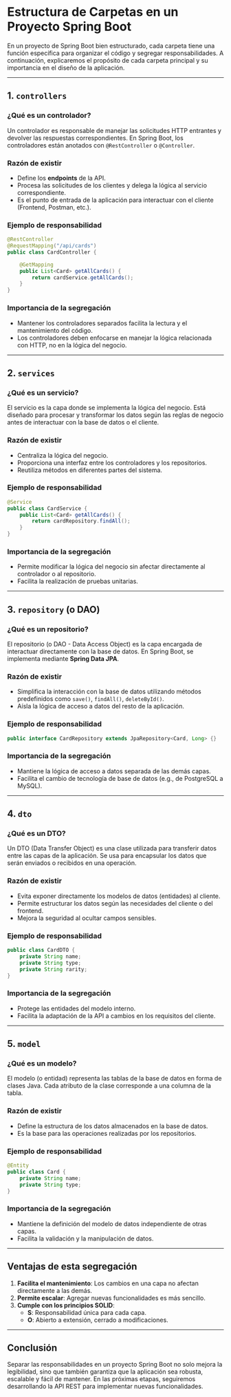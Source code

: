 
# Estructura de Carpetas en un Proyecto Spring Boot

En un proyecto de Spring Boot bien estructurado, cada carpeta tiene una función específica para organizar el código y segregar responsabilidades. A continuación, explicaremos el propósito de cada carpeta principal y su importancia en el diseño de la aplicación.

---

## **1. `controllers`**

### **¿Qué es un controlador?**
Un controlador es responsable de manejar las solicitudes HTTP entrantes y devolver las respuestas correspondientes. En Spring Boot, los controladores están anotados con `@RestController` o `@Controller`.

### **Razón de existir**
- Define los **endpoints** de la API.
- Procesa las solicitudes de los clientes y delega la lógica al servicio correspondiente.
- Es el punto de entrada de la aplicación para interactuar con el cliente (Frontend, Postman, etc.).

### **Ejemplo de responsabilidad**
```java
@RestController
@RequestMapping("/api/cards")
public class CardController {

    @GetMapping
    public List<Card> getAllCards() {
        return cardService.getAllCards();
    }
}
```

### **Importancia de la segregación**
- Mantener los controladores separados facilita la lectura y el mantenimiento del código.
- Los controladores deben enfocarse en manejar la lógica relacionada con HTTP, no en la lógica del negocio.

---

## **2. `services`**

### **¿Qué es un servicio?**
El servicio es la capa donde se implementa la lógica del negocio. Está diseñado para procesar y transformar los datos según las reglas de negocio antes de interactuar con la base de datos o el cliente.

### **Razón de existir**
- Centraliza la lógica del negocio.
- Proporciona una interfaz entre los controladores y los repositorios.
- Reutiliza métodos en diferentes partes del sistema.

### **Ejemplo de responsabilidad**
```java
@Service
public class CardService {
    public List<Card> getAllCards() {
        return cardRepository.findAll();
    }
}
```

### **Importancia de la segregación**
- Permite modificar la lógica del negocio sin afectar directamente al controlador o al repositorio.
- Facilita la realización de pruebas unitarias.

---

## **3. `repository` (o DAO)**

### **¿Qué es un repositorio?**
El repositorio (o DAO - Data Access Object) es la capa encargada de interactuar directamente con la base de datos. En Spring Boot, se implementa mediante **Spring Data JPA**.

### **Razón de existir**
- Simplifica la interacción con la base de datos utilizando métodos predefinidos como `save()`, `findAll()`, `deleteById()`.
- Aísla la lógica de acceso a datos del resto de la aplicación.

### **Ejemplo de responsabilidad**
```java
public interface CardRepository extends JpaRepository<Card, Long> {}
```

### **Importancia de la segregación**
- Mantiene la lógica de acceso a datos separada de las demás capas.
- Facilita el cambio de tecnología de base de datos (e.g., de PostgreSQL a MySQL).

---

## **4. `dto`**

### **¿Qué es un DTO?**
Un DTO (Data Transfer Object) es una clase utilizada para transferir datos entre las capas de la aplicación. Se usa para encapsular los datos que serán enviados o recibidos en una operación.

### **Razón de existir**
- Evita exponer directamente los modelos de datos (entidades) al cliente.
- Permite estructurar los datos según las necesidades del cliente o del frontend.
- Mejora la seguridad al ocultar campos sensibles.

### **Ejemplo de responsabilidad**
```java
public class CardDTO {
    private String name;
    private String type;
    private String rarity;
}
```

### **Importancia de la segregación**
- Protege las entidades del modelo interno.
- Facilita la adaptación de la API a cambios en los requisitos del cliente.

---

## **5. `model`**

### **¿Qué es un modelo?**
El modelo (o entidad) representa las tablas de la base de datos en forma de clases Java. Cada atributo de la clase corresponde a una columna de la tabla.

### **Razón de existir**
- Define la estructura de los datos almacenados en la base de datos.
- Es la base para las operaciones realizadas por los repositorios.

### **Ejemplo de responsabilidad**
```java
@Entity
public class Card {
    private String name;
    private String type;
}
```

### **Importancia de la segregación**
- Mantiene la definición del modelo de datos independiente de otras capas.
- Facilita la validación y la manipulación de datos.

---

## **Ventajas de esta segregación**
1. **Facilita el mantenimiento**: Los cambios en una capa no afectan directamente a las demás.
2. **Permite escalar**: Agregar nuevas funcionalidades es más sencillo.
3. **Cumple con los principios SOLID**:
   - **S**: Responsabilidad única para cada capa.
   - **O**: Abierto a extensión, cerrado a modificaciones.

---

## **Conclusión**
Separar las responsabilidades en un proyecto Spring Boot no solo mejora la legibilidad, sino que también garantiza que la aplicación sea robusta, escalable y fácil de mantener. En las próximas etapas, seguiremos desarrollando la API REST para implementar nuevas funcionalidades.
